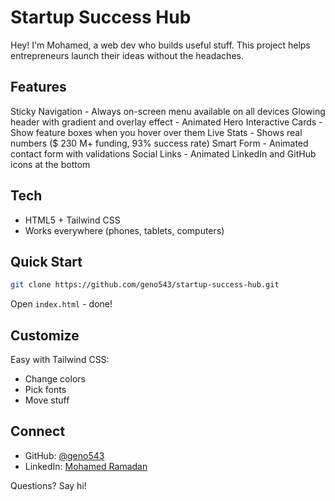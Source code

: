 # Startup Success Hub 

Hey! I'm Mohamed, a web dev who builds useful stuff. This project helps entrepreneurs launch their ideas without the headaches.

## Features

Sticky Navigation - Always on-screen menu available on all devices
Glowing header with gradient and overlay effect - Animated Hero
Interactive Cards - Show feature boxes when you hover over them
Live Stats - Shows real numbers ($ 230 M+ funding, 93% success rate)
Smart Form - Animated contact form with validations
Social Links - Animated LinkedIn and GitHub icons at the bottom

## Tech

- HTML5 + Tailwind CSS
- Works everywhere (phones, tablets, computers)

## Quick Start

```bash
git clone https://github.com/geno543/startup-success-hub.git
```
Open `index.html` - done! 

## Customize

Easy with Tailwind CSS:
- Change colors
- Pick fonts
- Move stuff

## Connect

- GitHub: [@geno543](https://github.com/geno543)
- LinkedIn: [Mohamed Ramadan](https://www.linkedin.com/in/mohamed-ramadan-551a17272/)

Questions? Say hi! 
